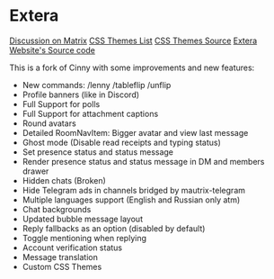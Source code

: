 # Extera
[Discussion on Matrix](https://matrix.to/#/#extera:extera.xyz)
[CSS Themes List](https://matrix.to/#/#themes:extera.xyz)
[CSS Themes Source](https://git.extera.xyz/OfficialDakari/ExteraThemes)
[Extera Website's Source code](https://git.extera.xyz/OfficialDakari/ExteraWebsite)

This is a fork of Cinny with some improvements and new features:
- New commands: /lenny /tableflip /unflip 
- Profile banners (like in Discord)
- Full Support for polls
- Full Support for attachment captions
- Round avatars
- Detailed RoomNavItem: Bigger avatar and view last message
- Ghost mode (Disable read receipts and typing status)
- Set presence status and status message
- Render presence status and status message in DM and members drawer
- Hidden chats (Broken)
- Hide Telegram ads in channels bridged by mautrix-telegram
- Multiple languages support (English and Russian only atm)
- Chat backgrounds
- Updated bubble message layout
- Reply fallbacks as an option (disabled by default)
- Toggle mentioning when replying
- Account verification status
- Message translation
- Custom CSS Themes